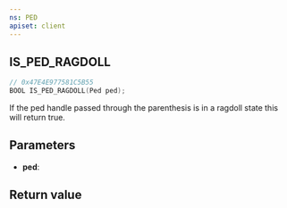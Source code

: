 ```yaml
---
ns: PED
apiset: client
---
```

## IS_PED_RAGDOLL

```c
// 0x47E4E977581C5B55
BOOL IS_PED_RAGDOLL(Ped ped);
```

If the ped handle passed through the parenthesis is in a ragdoll state this will return true.

## Parameters
* **ped**:

## Return value

